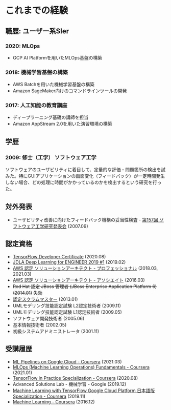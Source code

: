 # これまでの経験

## 職歴: ユーザー系SIer

### 2020: MLOps

* GCP AI Platformを用いたMLOps基盤の構築

### 2018: 機械学習基盤の構築

* AWS Batchを用いた機械学習基盤の構築
* Amazon SageMaker向けのコマンドラインツールの開発

### 2017: 人工知能の教育講座

* ディープラーニング基礎の講師を担当
* Amazon AppStream 2.0を用いた演習環境の構築

## 学歴

### 2009: 修士（工学） ソフトウェア工学

ソフトウェアのユーザビリティに着目して、定量的な評価・問題箇所の検出を試みた。特にGUIアプリケーションの画面変化（フィードバック）が一定時間発生しない場合、どの処理に時間がかかっているのかを検出するという研究を行った。


## 対外発表

* ユーザビリティ改善に向けたフィードバック機構の妥当性検査 - [第157回 ソフトウェア工学研究発表会](https://www.ipsj.or.jp/09sig/kaikoku/2007/SE157.html) (2007.09)


## 認定資格

* [TensorFlow Developer Certificate](https://www.credential.net/163aee9d-7a07-457c-ae8c-4097857e8aab) (2020.08)
* [JDLA Deep Learning for ENGINEER 2019 #1](https://nlp.netlearning.co.jp/api/v1.0/openBadge/v2/Wallet/Public/GetAssertionShare/ZU9DcEhESk5vRE81OEFRSkcxUXNaUT09) (2019.02)
* [AWS 認定 ソリューションアーキテクト - プロフェッショナル](https://www.youracclaim.com/badges/43640358-6a49-44a4-befe-cc47f98b8c75/public_url) (2018.03, 2021.03)
* [AWS 認定 ソリューションアーキテクト - アソシエイト](https://www.youracclaim.com/badges/7267869e-738e-4532-8eef-a415316903c8/public_url) (2016.03)
* ~~Red Hat 認定 JBoss 管理者 (JBoss Enterprise Application Platform 6) (2014.01)~~ 失効
* [認定スクラムマスター](https://certification.scrumalliance.org/accounts/234954-takahiro-yano/certifications/251237-csm) (2013.01)
* UMLモデリング技能認定試験 L2認定技術者 (2009.11)
* UMLモデリング技能認定試験 L1認定技術者 (2009.05)
* ソフトウェア開発技術者 (2005.06)
* 基本情報技術者 (2002.05)
* 初級システムアドミニストレータ (2001.11)

## 受講履歴

* [ML Pipelines on Google Cloud - Coursera](https://www.coursera.org/account/accomplishments/certificate/NBB4YQ5KNUC8) (2021.03)
* [MLOps (Machine Learning Operations) Fundamentals - Coursera](https://www.coursera.org/account/accomplishments/certificate/8B9ZELREJY87) (2021.01)
* [TensorFlow in Practice Specialization - Coursera](https://www.coursera.org/account/accomplishments/specialization/certificate/PRAMEY7KTYZ5) (2020.08)
* Advanced Solutions Lab - 機械学習 - Google (2019.12)
* [Machine Learning with TensorFlow Google Cloud Platform 日本語版 Specialization - Coursera](https://www.coursera.org/account/accomplishments/specialization/certificate/E3QANX53BCCQ) (2019.11)
* [Machine Learning - Coursera](https://www.coursera.org/account/accomplishments/certificate/AMVLVGFJU9WM) (2016.12)

